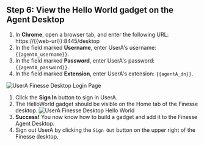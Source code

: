 ## Step 6: View the Hello World gadget on the Agent Desktop

1. In **Chrome**, open a browser tab, and enter the following URL: https://{{web-url}}:8445/desktop
1. In the field marked **Username**, enter UserA's username: ``{{agentA_username}}``.
1. In the field marked **Password**, enter UserA's password: ``{{agentA_password}}``.
1. In the field marked **Extension**, enter UserA's extension: ``{{agentA_dn}}``.

 ![UserA Finesse Desktop Login Page](/posts/files/finesse-hello-world-gadget/assets/images/user-a-finesse-desktop.jpg)
1. Click the **Sign In** button to sign in UserA.
1. The HelloWorld gadget should be visible on the Home tab of the Finesse desktop.
 ![UserA Finesse Desktop Hello World](/posts/files/finesse-hello-world-gadget/assets/images/user-a-finesse-desktop-hello-world.jpg)
1. **Success!** You now know how to build a gadget and add it to the Finesse Agent Desktop.  
1. Sign out UserA by clicking the ``Sign Out`` button on the upper right of the Finesse desktop.